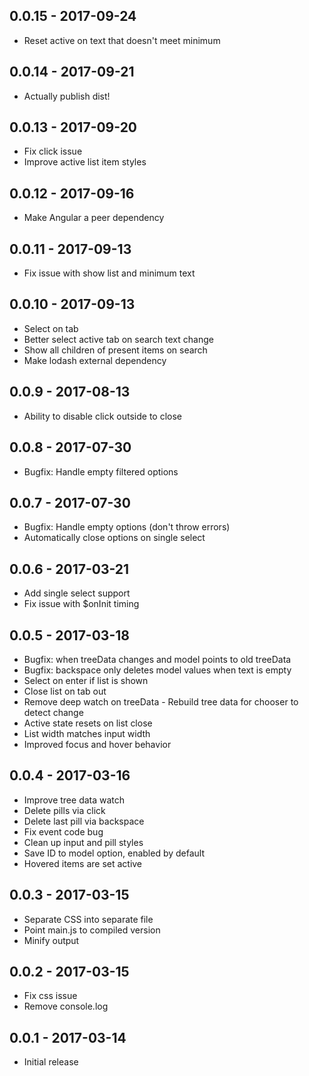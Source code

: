 ## 0.0.15 - 2017-09-24
- Reset active on text that doesn't meet minimum

## 0.0.14 - 2017-09-21
- Actually publish dist!

## 0.0.13 - 2017-09-20
- Fix click issue
- Improve active list item styles

## 0.0.12 - 2017-09-16
- Make Angular a peer dependency

## 0.0.11 - 2017-09-13
- Fix issue with show list and minimum text

## 0.0.10 - 2017-09-13
- Select on tab
- Better select active tab on search text change
- Show all children of present items on search
- Make lodash external dependency

## 0.0.9 - 2017-08-13
- Ability to disable click outside to close

## 0.0.8 - 2017-07-30
- Bugfix: Handle empty filtered options

## 0.0.7 - 2017-07-30
- Bugfix: Handle empty options (don't throw errors)
- Automatically close options on single select

## 0.0.6 - 2017-03-21
- Add single select support
- Fix issue with $onInit timing

## 0.0.5 - 2017-03-18
- Bugfix: when treeData changes and model points to old treeData
- Bugfix: backspace only deletes model values when text is empty
- Select on enter if list is shown
- Close list on tab out
- Remove deep watch on treeData - Rebuild tree data for chooser to detect change
- Active state resets on list close
- List width matches input width
- Improved focus and hover behavior

## 0.0.4 - 2017-03-16
- Improve tree data watch
- Delete pills via click
- Delete last pill via backspace
- Fix event code bug
- Clean up input and pill styles
- Save ID to model option, enabled by default
- Hovered items are set active

## 0.0.3 - 2017-03-15
- Separate CSS into separate file
- Point main.js to compiled version
- Minify output

## 0.0.2 - 2017-03-15
- Fix css issue
- Remove console.log

## 0.0.1 - 2017-03-14
- Initial release
